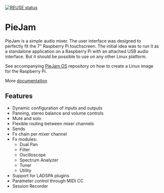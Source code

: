 <!--
SPDX-FileCopyrightText: 2020 Dimitrij Kotrev

SPDX-License-Identifier: CC0-1.0
-->

[![REUSE status](https://api.reuse.software/badge/github.com/nooploop/piejam)](https://api.reuse.software/info/github.com/nooploop/piejam)

# PieJam
PieJam is a simple audio mixer. The user interface was designed to perfectly fit the 7" Raspberry Pi
touchscreen. The initial idea was to run it as a standalone application on a Raspberry Pi
with an attached USB audio interface. But it should be possible to use on any other Linux platform.

See accompanying [PieJam OS](https://github.com/nooploop/piejam_os) repository
on how to create a Linux image for the Raspberry Pi.

More [documentation](https://piejam.readthedocs.io/en/stable/)

## Features
* Dynamic configuration of inputs and outputs
* Panning, stereo balance and volume controls
* Mute and solo
* Flexible routing between mixer channels
* Sends
* Fx chain per mixer channel
* Fx modules:
    * Dual Pan
    * Filter
    * Oscilloscope
    * Spectrum Analyzer
    * Tuner
    * Utility
* Support for LADSPA plugins
* Parameter control through MIDI CC
* Session Recorder
